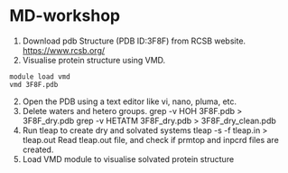 # MD-workshop
1. Download pdb Structure (PDB ID:3F8F) from RCSB website. https://www.rcsb.org/ 
2. Visualise protein structure using VMD.
```
module load vmd
vmd 3F8F.pdb
```
2. Open the PDB using a text editor like vi, nano, pluma, etc.
3. Delete waters and hetero groups.
grep -v HOH 3F8F.pdb > 3F8F_dry.pdb
grep -v HETATM 3F8F_dry.pdb > 3F8F_dry_clean.pdb
4. Run tleap to create dry and solvated systems
tleap -s -f tleap.in > tleap.out
Read tleap.out file, and check if prmtop and inpcrd files are created.
5. Load VMD module to visualise solvated protein structure

